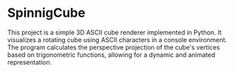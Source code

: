 # SpinnigCube
This project is a simple 3D ASCII cube renderer implemented in Python. It visualizes a rotating cube using ASCII characters in a console environment. The program calculates the perspective projection of the cube's vertices based on trigonometric functions, allowing for a dynamic and animated representation.
